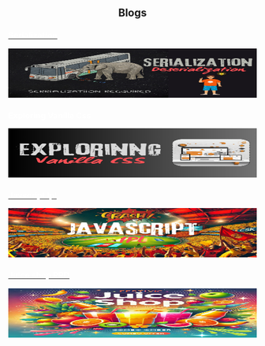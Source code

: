 <center>

## Blogs

</center>

<div>
<a href="https://seraialization.hashnode.dev/understanding-serialization" target="_blank">
<h3 style= "color:white">Serialization</h3>
<img src = "./Assets/four.png" height= 100 width =800>
</a>
<a target="_blank">
<h3 style= "color:white" href="https://vanilla-css-intro.hashnode.dev/exploring-vanilla-css">Exploring Vanilla Css</h3>
<img src = "./Assets/tree.png" height= 100 width =800>
</a>
<a target="_blank" href="https://javascript-ipl-trophy.hashnode.dev/impact-of-javascript-on-ipl">
<h3 style= "color:white">Javscript Ipl</h3>
<img src = "./Assets/two.png" height= 100 width =800>
</a>
<a target="_blank" href="https://juicepoint-prd.hashnode.dev/juice-shop-prd">
<h3 style= "color:white">Juice shop PRD</h3>
<img src = "./Assets/one.webp" height= 100 width =800>
</a>
</div>




</p>

